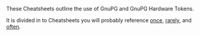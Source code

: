 These Cheatsheets outline the use of GnuPG and GnuPG Hardware Tokens.

It is divided in to Cheatsheets you will probably reference
[once](./OneTime_GPG.md), [rarely](./Rare_GPG.md), and [often](Common_GPG.md).
